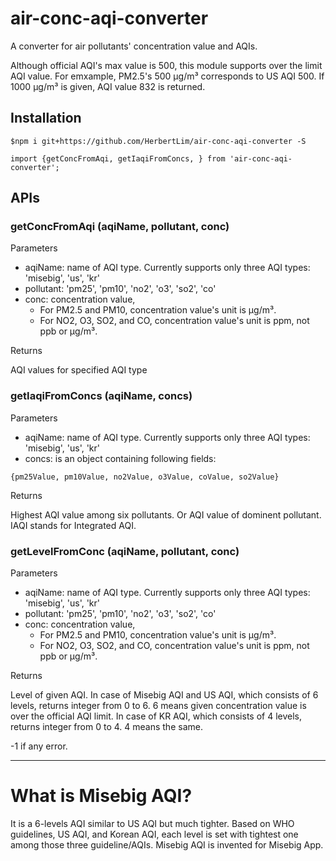 # air-conc-aqi-converter
A converter for air pollutants' concentration value and AQIs.

Although official AQI's max value is 500, this module supports over the limit AQI value. For emxample, PM2.5's 500 µg/m³ corresponds to US AQI 500. If 1000 µg/m³ is given, AQI value 832 is returned. 

## Installation
```
$npm i git+https://github.com/HerbertLim/air-conc-aqi-converter -S
```
```
import {getConcFromAqi, getIaqiFromConcs, } from 'air-conc-aqi-converter';
```

## APIs
### getConcFromAqi (aqiName, pollutant, conc)

Parameters
- aqiName: name of AQI type. Currently supports only three AQI types: 'misebig', 'us', 'kr'
- pollutant: 'pm25', 'pm10', 'no2', 'o3', 'so2', 'co'
- conc: concentration value, 
  - For PM2.5 and PM10, concentration value's unit is µg/m³.
  - For NO2, O3, SO2, and CO, concentration value's unit is ppm, not ppb or µg/m³.

Returns

AQI values for specified AQI type


### getIaqiFromConcs (aqiName, concs)

Parameters
- aqiName: name of AQI type. Currently supports only three AQI types: 'misebig', 'us', 'kr'
- concs: is an object containing following fields:

```
{pm25Value, pm10Value, no2Value, o3Value, coValue, so2Value}
```

Returns

Highest AQI value among six pollutants. Or AQI value of dominent pollutant. IAQI stands for Integrated AQI.

### getLevelFromConc (aqiName, pollutant, conc)

Parameters
- aqiName: name of AQI type. Currently supports only three AQI types: 'misebig', 'us', 'kr'
- pollutant: 'pm25', 'pm10', 'no2', 'o3', 'so2', 'co'
- conc: concentration value, 
  - For PM2.5 and PM10, concentration value's unit is µg/m³.
  - For NO2, O3, SO2, and CO, concentration value's unit is ppm, not ppb or µg/m³.

Returns

Level of given AQI. In case of Misebig AQI and US AQI, which consists of 6 levels, returns integer from 0 to 6. 6 means given concentration value is over the official AQI limit. In case of KR AQI, which consists of 4 levels, returns integer from 0 to 4. 4 means the same. 

-1 if any error.

---

# What is Misebig AQI?
It is a 6-levels AQI similar to US AQI but much tighter. Based on WHO guidelines, US AQI, and Korean AQI, each level is set with tightest one among those three guideline/AQIs. Misebig AQI is invented for Misebig App.

